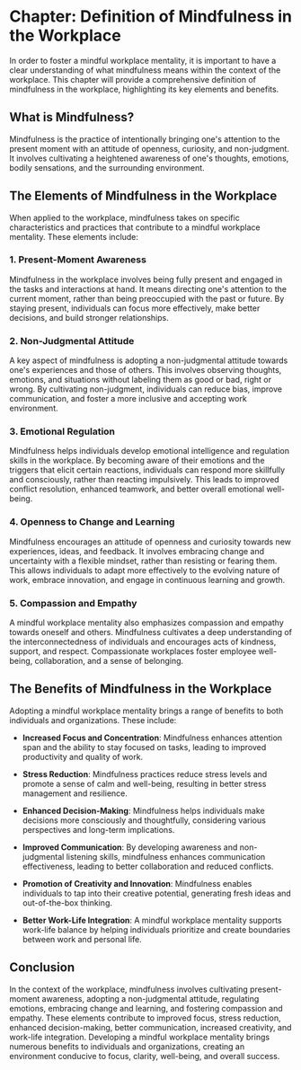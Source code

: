Chapter: Definition of Mindfulness in the Workplace
===================================================

In order to foster a mindful workplace mentality, it is important to have a clear understanding of what mindfulness means within the context of the workplace. This chapter will provide a comprehensive definition of mindfulness in the workplace, highlighting its key elements and benefits.

What is Mindfulness?
--------------------

Mindfulness is the practice of intentionally bringing one's attention to the present moment with an attitude of openness, curiosity, and non-judgment. It involves cultivating a heightened awareness of one's thoughts, emotions, bodily sensations, and the surrounding environment.

The Elements of Mindfulness in the Workplace
--------------------------------------------

When applied to the workplace, mindfulness takes on specific characteristics and practices that contribute to a mindful workplace mentality. These elements include:

### 1. Present-Moment Awareness

Mindfulness in the workplace involves being fully present and engaged in the tasks and interactions at hand. It means directing one's attention to the current moment, rather than being preoccupied with the past or future. By staying present, individuals can focus more effectively, make better decisions, and build stronger relationships.

### 2. Non-Judgmental Attitude

A key aspect of mindfulness is adopting a non-judgmental attitude towards one's experiences and those of others. This involves observing thoughts, emotions, and situations without labeling them as good or bad, right or wrong. By cultivating non-judgment, individuals can reduce bias, improve communication, and foster a more inclusive and accepting work environment.

### 3. Emotional Regulation

Mindfulness helps individuals develop emotional intelligence and regulation skills in the workplace. By becoming aware of their emotions and the triggers that elicit certain reactions, individuals can respond more skillfully and consciously, rather than reacting impulsively. This leads to improved conflict resolution, enhanced teamwork, and better overall emotional well-being.

### 4. Openness to Change and Learning

Mindfulness encourages an attitude of openness and curiosity towards new experiences, ideas, and feedback. It involves embracing change and uncertainty with a flexible mindset, rather than resisting or fearing them. This allows individuals to adapt more effectively to the evolving nature of work, embrace innovation, and engage in continuous learning and growth.

### 5. Compassion and Empathy

A mindful workplace mentality also emphasizes compassion and empathy towards oneself and others. Mindfulness cultivates a deep understanding of the interconnectedness of individuals and encourages acts of kindness, support, and respect. Compassionate workplaces foster employee well-being, collaboration, and a sense of belonging.

The Benefits of Mindfulness in the Workplace
--------------------------------------------

Adopting a mindful workplace mentality brings a range of benefits to both individuals and organizations. These include:

* **Increased Focus and Concentration**: Mindfulness enhances attention span and the ability to stay focused on tasks, leading to improved productivity and quality of work.

* **Stress Reduction**: Mindfulness practices reduce stress levels and promote a sense of calm and well-being, resulting in better stress management and resilience.

* **Enhanced Decision-Making**: Mindfulness helps individuals make decisions more consciously and thoughtfully, considering various perspectives and long-term implications.

* **Improved Communication**: By developing awareness and non-judgmental listening skills, mindfulness enhances communication effectiveness, leading to better collaboration and reduced conflicts.

* **Promotion of Creativity and Innovation**: Mindfulness enables individuals to tap into their creative potential, generating fresh ideas and out-of-the-box thinking.

* **Better Work-Life Integration**: A mindful workplace mentality supports work-life balance by helping individuals prioritize and create boundaries between work and personal life.

Conclusion
----------

In the context of the workplace, mindfulness involves cultivating present-moment awareness, adopting a non-judgmental attitude, regulating emotions, embracing change and learning, and fostering compassion and empathy. These elements contribute to improved focus, stress reduction, enhanced decision-making, better communication, increased creativity, and work-life integration. Developing a mindful workplace mentality brings numerous benefits to individuals and organizations, creating an environment conducive to focus, clarity, well-being, and overall success.
